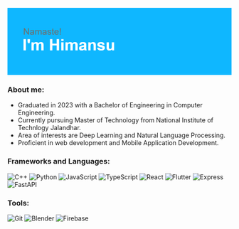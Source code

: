 <p><img align="center" src="./assets/images/header.png" alt="header" /></p>

<h3>About me:</h3>
<ul>
    <li>Graduated in 2023 with a Bachelor of Engineering in Computer Engineering.</li>
    <li>Currently pursuing Master of Technology from National Institute of Technlogy Jalandhar.</li>
    <li>Area of interests are Deep Learning and Natural Language Processing.</li>
    <li>Proficient in web development and Mobile Application Development.</li>
</ul>
  
<h3>Frameworks and Languages:</h3>
  
![C++](https://img.shields.io/badge/C++-649ad2?style=flat-square&logo=c%2B%2B&logoColor=white)
![Python](https://img.shields.io/badge/Python-3776AB?style=flat-square&logo=Python&logoColor=white)
![JavaScript](https://img.shields.io/badge/JavaScript-f7df1e?style=flat-square&logo=JavaScript&logoColor=white)
![TypeScript](https://img.shields.io/badge/TypeScript-007acc?style=flat-square&logo=TypeScript&logoColor=white)
![React](https://img.shields.io/badge/React-61dbfb?style=flat-square&logo=React&logoColor=white)
![Flutter](https://img.shields.io/badge/Flutter-white?style=flat-square&logo=Flutter&logoColor=61dbfb)
![Express](https://img.shields.io/badge/Express-black?style=flat-square&logo=Express&logoColor=white)
![FastAPI](https://img.shields.io/badge/FastAPI-009485?style=flat-square&logo=fastapi&logoColor=white)

<h3>Tools:</h3>

![Git](https://img.shields.io/badge/Git-F05032?style=flat-square&logo=Git&logoColor=white)
![Blender](https://img.shields.io/badge/Blender-orange?style=flat-square&logo=Blender&logoColor=white)
![Firebase](https://img.shields.io/badge/Firebase-ffcb2c?style=flat-square&logo=Firebase&logoColor=white)
